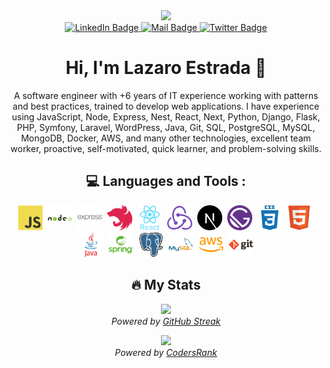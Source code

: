 <div id="header" align="center">
  <img src="https://www.lazaroestrada.com/me/LazaroEstradaAvatar.png" width="200"/>

  <div id="badges">
    <a href="https://www.linkedin.com/in/lazaromer97">
      <img src="https://img.shields.io/badge/LinkedIn-blue?style=for-the-badge&logo=linkedin&logoColor=white" alt="LinkedIn Badge"/>
    </a>
    <a href="mailto:lazaromer97@gmail.com">
      <img src="https://img.shields.io/badge/Mail-red?style=for-the-badge&logo=gmail&logoColor=white" alt="Mail Badge"/>
    </a>
    <a href="https://www.twitter.com/lazaromer97">
      <img src="https://img.shields.io/badge/Twitter-blue?style=for-the-badge&logo=twitter&logoColor=white" alt="Twitter Badge"/>
    </a>
  </div>
  
  <h1>Hi, I'm Lazaro Estrada 👋</h1>

  <p>
    A software engineer with +6 years of IT experience working with patterns and best practices, trained to develop web applications. I have experience using JavaScript, Node, Express, Nest, React, Next, Python, Django, Flask, PHP, Symfony, Laravel, WordPress, Java, Git, SQL, PostgreSQL, MySQL, MongoDB, Docker, AWS, and many other technologies, excellent team worker, proactive, self-motivated, quick learner, and problem-solving skills.
  </p>


  <h2>💻 Languages and Tools :</h2>

 <div>
    <img src="https://github.com/devicons/devicon/blob/master/icons/javascript/javascript-original.svg" title="JavaScript" alt="JavaScript" width="40" height="40"/>&nbsp;
    <img src="https://github.com/devicons/devicon/blob/master/icons/nodejs/nodejs-original-wordmark.svg" title="NodeJS" alt="NodeJS" width="40" height="40"/>&nbsp;
    <img src="https://github.com/devicons/devicon/blob/master/icons/express/express-original-wordmark.svg" title="Express" alt="Express" width="40" height="40"/>&nbsp;
    <img src="https://github.com/devicons/devicon/blob/master/icons/nestjs/nestjs-plain.svg" title="NestJS" alt="NestJS" width="40" height="40"/>&nbsp;
    <img src="https://github.com/devicons/devicon/blob/master/icons/react/react-original-wordmark.svg" title="React" alt="React" width="40" height="40"/>&nbsp;
    <img src="https://github.com/devicons/devicon/blob/master/icons/redux/redux-original.svg" title="Redux" alt="Redux " width="40" height="40"/>&nbsp;
    <img src="https://github.com/devicons/devicon/blob/master/icons/nextjs/nextjs-original.svg" title="NextJS"  alt="NextJS" width="40" height="40"/>&nbsp;
    <img src="https://github.com/devicons/devicon/blob/master/icons/gatsby/gatsby-original.svg" title="Gatsby"  alt="Gatsby" width="40" height="40"/>&nbsp;
    <img src="https://github.com/devicons/devicon/blob/master/icons/css3/css3-plain-wordmark.svg"  title="CSS3" alt="CSS" width="40" height="40"/>&nbsp;
    <img src="https://github.com/devicons/devicon/blob/master/icons/html5/html5-original.svg" title="HTML5" alt="HTML" width="40" height="40"/>&nbsp;
    <img src="https://github.com/devicons/devicon/blob/master/icons/java/java-original-wordmark.svg" title="Java" alt="Java" width="40" height="40"/>&nbsp;
    <img src="https://github.com/devicons/devicon/blob/master/icons/spring/spring-original-wordmark.svg" title="Spring" alt="Spring" width="40" height="40"/>&nbsp;
    <img src="https://github.com/devicons/devicon/blob/master/icons/postgresql/postgresql-original.svg" title="PostgreSQL"  alt="PostgreSQL" width="40" height="40"/>&nbsp;
    <img src="https://github.com/devicons/devicon/blob/master/icons/mysql/mysql-original-wordmark.svg" title="MySQL"  alt="MySQL" width="40" height="40"/>&nbsp;
    <img src="https://github.com/devicons/devicon/blob/master/icons/amazonwebservices/amazonwebservices-plain-wordmark.svg" title="AWS" alt="AWS" width="40" height="40"/>&nbsp;
    <img src="https://github.com/devicons/devicon/blob/master/icons/git/git-original-wordmark.svg" title="Git" **alt="Git" width="40" height="40"/>
  </div>

</div>

<div id="content" align="center">
  <h2>🔥 My Stats</h2>

  <p>
    <img src="http://github-readme-streak-stats.herokuapp.com?user=lazaromer97&theme=dark&background=272A35&hide_border=true"></img>
    <br/>
    <em>Powered by <a href="http://github-readme-streak-stats.herokuapp.com">GitHub Streak</a></em>
  </p>

  <p>
    <a href="https://profile.codersrank.io/user/lazaromer97/"><img src="https://cr-ss-service.azurewebsites.net/api/ScreenShot?widget=summary&username=lazaromer97&badges=3&show-avatar=false&style=--header-bg-color:%23272A35;--bg-color:%23272A35;--header-text-color:%23ffffff;--badge-bg-color:%23393f56;--badge-margin:5px;--badge-text-color:%23ffffff;--border:none;--border-radius:4px;--name-font-size:0;--rank-font-size:9px;--badge-rank-font-size:9px;--badge-location-font-size:9px;--badge-technology-font-size:7px;--branding-text-color:%23e28905&width=240&branding=false&layout=horizontal"/></a>
    <br/>
    <em>Powered by <a href="https://codersrank.io">CodersRank</a></em>
  </p>



</div>

